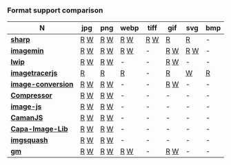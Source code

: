 ### Format support comparison

| **N** | **jpg** | **png** | **webp** | **tiff** | **gif** | **svg** | **bmp**|
| --- | --- | --- | --- | --- | --- | --- | --- |
| [**sharp**](https://github.com/lovell/sharp) | [R](https://github.com/lovell/sharp/blob/507eef3053645cbfab72df70a6e3285afc1d3699/lib/input.js#L87) [W](https://github.com/lovell/sharp/blob/507eef3053645cbfab72df70a6e3285afc1d3699/lib/output.js#L203) | [R](https://github.com/lovell/sharp/blob/507eef3053645cbfab72df70a6e3285afc1d3699/lib/input.js#L87) [W](https://github.com/lovell/sharp/blob/507eef3053645cbfab72df70a6e3285afc1d3699/lib/output.js#L279)| [R](https://github.com/lovell/sharp/blob/507eef3053645cbfab72df70a6e3285afc1d3699/lib/input.js#L87) [W](https://github.com/lovell/sharp/blob/507eef3053645cbfab72df70a6e3285afc1d3699/lib/output.js#L345) | [R](https://github.com/lovell/sharp/blob/507eef3053645cbfab72df70a6e3285afc1d3699/lib/input.js#L101) [W](https://github.com/lovell/sharp/blob/507eef3053645cbfab72df70a6e3285afc1d3699/lib/output.js#L407) | [R](https://github.com/lovell/sharp/blob/507eef3053645cbfab72df70a6e3285afc1d3699/lib/input.js#L101) | [R](https://github.com/lovell/sharp/blob/507eef3053645cbfab72df70a6e3285afc1d3699/lib/input.js#L87) | - |
| [**imagemin**](https://github.com/imagemin/imagemin) | [R](https://github.com/imagemin/imagemin/blob/cfc8ff20979ac24931aa1bbdc3eb9b97a875775a/index.js#L15) [W](https://github.com/imagemin/imagemin/blob/cfc8ff20979ac24931aa1bbdc3eb9b97a875775a/index.js#L37) | [R](https://github.com/imagemin/imagemin/blob/cfc8ff20979ac24931aa1bbdc3eb9b97a875775a/index.js#L15) [W](https://github.com/imagemin/imagemin/blob/cfc8ff20979ac24931aa1bbdc3eb9b97a875775a/index.js#L37) | [R](https://github.com/imagemin/imagemin/blob/cfc8ff20979ac24931aa1bbdc3eb9b97a875775a/index.js#L15) [W](https://github.com/imagemin/imagemin/blob/cfc8ff20979ac24931aa1bbdc3eb9b97a875775a/index.js#L37) | - | [R](https://github.com/imagemin/imagemin/blob/cfc8ff20979ac24931aa1bbdc3eb9b97a875775a/index.js#L15) [W](https://github.com/imagemin/imagemin/blob/cfc8ff20979ac24931aa1bbdc3eb9b97a875775a/index.js#L37) | [R](https://github.com/imagemin/imagemin/blob/cfc8ff20979ac24931aa1bbdc3eb9b97a875775a/index.js#L15) [W](https://github.com/imagemin/imagemin/blob/cfc8ff20979ac24931aa1bbdc3eb9b97a875775a/index.js#L37) | - |
| [**lwip**](https://github.com/EyalAr/lwip) | [R](https://github.com/EyalAr/lwip/blob/a559d24364139958ab99c9e153431bb408a031c6/lib/obtain.js#L22) [W](https://github.com/EyalAr/lwip/blob/a559d24364139958ab99c9e153431bb408a031c6/lib/BatchPrototypeInit.js#L253) | [R](https://github.com/EyalAr/lwip/blob/a559d24364139958ab99c9e153431bb408a031c6/lib/obtain.js#L22) [W](https://github.com/EyalAr/lwip/blob/a559d24364139958ab99c9e153431bb408a031c6/lib/BatchPrototypeInit.js#L253) | - | - | [R](https://github.com/EyalAr/lwip/blob/a559d24364139958ab99c9e153431bb408a031c6/lib/obtain.js#L22) [W](https://github.com/EyalAr/lwip/blob/a559d24364139958ab99c9e153431bb408a031c6/lib/BatchPrototypeInit.js#L253) | - | - |
| [**imagetracerjs**](https://github.com/jankovicsandras/imagetracerjs) | [R]() | [R]() | [R]() | - | [R]() | [W]() | [R]() |
| [**image-conversion**](https://github.com/WangYuLue/image-conversion) | [R]() [W]() | [R]() [W]() | - | - | [R]() [W]() | - | - |
| [**Compressor**](https://github.com/fengyuanchen/compressorjs) | [R]() [W]() | [R]() [W]() | - | -| - | - | - |
| [**image-js**](https://github.com/image-js/image-js) | [R](https://github.com/image-js/image-js/blob/700c18a7de18bacbb6835c18bcac3c376b864a9c/packages/image-js/src/load/decodeJpeg.ts#L9) [W](https://github.com/image-js/image-js/blob/700c18a7de18bacbb6835c18bcac3c376b864a9c/packages/image-js/src/save/encodeJpeg.ts#L9) | [R](https://github.com/image-js/image-js/blob/700c18a7de18bacbb6835c18bcac3c376b864a9c/packages/image-js/src/load/decodePng.ts#L9) [W](https://github.com/image-js/image-js/blob/700c18a7de18bacbb6835c18bcac3c376b864a9c/packages/image-js/src/save/encodePng.ts#L7) | - | - | - | - | - |
| [**CamanJS**](https://github.com/meltingice/CamanJS/) | [R]() [W]() | [R]() [W]() | - | -| - | - | - |
| [**Capa-Image-Lib**](https://gitlab.com/Capa_Album/capa_image_lib#README) | [R]() [W]() | [R]() [W]() | - | -| - | - | - |
| [**imgsquash**](https://github.com/eashish93/imgsquash) | [R]() [W]() | [R]() [W]() | - | -| - | - | - |
| [**gm**](https://github.com/aheckmann/gm) | [R]() [W]()  | [R]() [W]()  | [R]() [W]()  | - | [R]() [W]() | - | - |